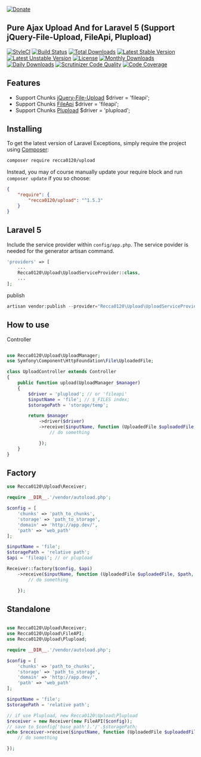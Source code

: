  [![Donate](https://img.shields.io/badge/Donate-PayPal-green.svg)](https://www.paypal.com/cgi-bin/webscr?cmd=_s-xclick&hosted_button_id=YNNLC9V28YDPN)

## Pure Ajax Upload And for Laravel 5 (Support jQuery-File-Upload, FileApi, Plupload)

[![StyleCI](https://styleci.io/repos/48772854/shield?style=flat)](https://styleci.io/repos/48772854)
[![Build Status](https://travis-ci.org/recca0120/upload.svg)](https://travis-ci.org/recca0120/upload)
[![Total Downloads](https://poser.pugx.org/recca0120/upload/d/total.svg)](https://packagist.org/packages/recca0120/upload)
[![Latest Stable Version](https://poser.pugx.org/recca0120/upload/v/stable.svg)](https://packagist.org/packages/recca0120/upload)
[![Latest Unstable Version](https://poser.pugx.org/recca0120/upload/v/unstable.svg)](https://packagist.org/packages/recca0120/upload)
[![License](https://poser.pugx.org/recca0120/upload/license.svg)](https://packagist.org/packages/recca0120/upload)
[![Monthly Downloads](https://poser.pugx.org/recca0120/upload/d/monthly)](https://packagist.org/packages/recca0120/upload)
[![Daily Downloads](https://poser.pugx.org/recca0120/upload/d/daily)](https://packagist.org/packages/recca0120/upload)
[![Scrutinizer Code Quality](https://scrutinizer-ci.com/g/recca0120/upload/badges/quality-score.png?b=master)](https://scrutinizer-ci.com/g/recca0120/upload/?branch=master)
[![Code Coverage](https://scrutinizer-ci.com/g/recca0120/upload/badges/coverage.png?b=master)](https://scrutinizer-ci.com/g/recca0120/upload/?branch=master)

## Features
- Support Chunks [jQuery-File-Upload](https://github.com/blueimp/jQuery-File-Upload) $driver = 'fileapi';
- Support Chunks [FileApi](http://mailru.github.io/FileAPI/) $driver = 'fileapi';
- Support Chunks [Plupload](http://www.plupload.com/) $driver = 'plupload';

## Installing

To get the latest version of Laravel Exceptions, simply require the project using [Composer](https://getcomposer.org):

```bash
composer require recca0120/upload
```

Instead, you may of course manually update your require block and run `composer update` if you so choose:

```json
{
    "require": {
        "recca0120/upload": "^1.5.3"
    }
}
```

## Laravel 5

Include the service provider within `config/app.php`. The service povider is needed for the generator artisan command.

```php
'providers' => [
    ...
    Recca0120\Upload\UploadServiceProvider::class,
    ...
];
```

publish

```php
artisan vendor:publish --provider="Recca0120\Upload\UploadServiceProvider"
```

## How to use

Controller
```php

use Recca0120\Upload\UploadManager;
use Symfony\Component\HttpFoundation\File\UploadedFile;

class UploadController extends Controller
{
    public function upload(UploadManager $manager)
    {
        $driver = 'plupload'; // or 'fileapi'
        $inputName = 'file'; // $_FILES index;
        $storagePath = 'storage/temp';

        return $manager
            ->driver($driver)
            ->receive($inputName, function (UploadedFile $uploadedFile, $path, $root, $url, $api) {
                // do something

            });
    }
}
```

## Factory

```php
use Recca0120\Upload\Receiver;

require __DIR__.'/vendor/autoload.php';

$config = [
    'chunks' => 'path_to_chunks',
    'storage' => 'path_to_storage',
    'domain' => 'http://app.dev/',
    'path' => 'web_path'
];

$inputName = 'file';
$storagePath = 'relative path';
$api = 'fileapi'; // or plupload

Receiver::factory($config, $api)
    ->receive($inputName, function (UploadedFile $uploadedFile, $path, $domain, $api) {
        // do something

    });
```

## Standalone

```php

use Recca0120\Upload\Receiver;
use Recca0120\Upload\FileAPI;
use Recca0120\Upload\Plupload;

require __DIR__.'/vendor/autoload.php';

$config = [
    'chunks' => 'path_to_chunks',
    'storage' => 'path_to_storage',
    'domain' => 'http://app.dev/',
    'path' => 'web_path'
];

$inputName = 'file';
$storagePath = 'relative path';

// if use Plupload, new Recca0120\Upload\Plupload
$receiver = new Receiver(new FileAPI($config));
// save to $config['base_path'].'/'.$storagePath;
echo $receiver->receive($inputName, function (UploadedFile $uploadedFile, $path, $domain, $api) {
    // do something

});
```
